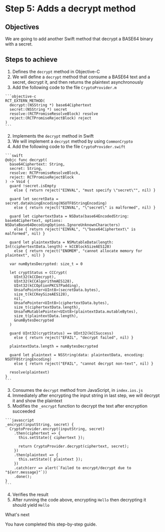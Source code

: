 # Step 5: Adds a decrypt method

## Objectives

We are going to add another Swift method that decrypt a BASE64 binary with a secret.

## Steps to achieve

1. Defines the `decrypt` method in Objective-C
  1. We will define a `decrypt` method that consume a BASE64 text and a secret, decrypt it, and then returns the plaintext asynchronously
  2. Add the following code to the file `CryptoProvider.m`

    ```objective-c
    RCT_EXTERN_METHOD(
      decrypt:(NSString *) base64Ciphertext
      secret:(NSString *) secret
      resolve:(RCTPromiseResolveBlock) resolve
      reject:(RCTPromiseRejectBlock) reject
    )
    ```

2. Implements the `decrypt` method in Swift
  1. We will implement a `decrypt` method by using `CommonCrypto`
  2. Add the following code to the file `CryptoProvider.swift`

    ```swift
    @objc func decrypt(
      base64Ciphertext: String,
      secret: String,
      resolve: RCTPromiseResolveBlock,
      reject: RCTPromiseRejectBlock
    ) -> Void {
      guard !secret.isEmpty
        else { return reject("EINVAL", "must specify \"secret\"", nil) }

      guard let secretData = secret.dataUsingEncoding(NSUTF8StringEncoding)
        else { return reject("EINVAL", "\"secret\" is malformed", nil) }

      guard let ciphertextData = NSData(base64EncodedString: base64Ciphertext, options: NSDataBase64DecodingOptions.IgnoreUnknownCharacters)
        else { return reject("EINVAL", "\"base64Ciphertext\" is malformed", nil) }

      guard let plaintextData = NSMutableData(length: Int(ciphertextData.length) + kCCBlockSizeAES128)
        else { return reject("ENOMEM", "cannot allocate memory for plaintext", nil) }

      var numBytesDecrypted: size_t = 0

      let cryptStatus = CCCrypt(
        UInt32(kCCDecrypt),
        UInt32(kCCAlgorithmAES128),
        UInt32(kCCOptionPKCS7Padding),
        UnsafePointer<UInt8>(secretData.bytes),
        size_t(kCCKeySizeAES128),
        nil,
        UnsafePointer<UInt8>(ciphertextData.bytes),
        size_t(ciphertextData.length),
        UnsafeMutablePointer<UInt8>(plaintextData.mutableBytes),
        size_t(plaintextData.length),
        &numBytesDecrypted
      )

      guard UInt32(cryptStatus) == UInt32(kCCSuccess)
        else { return reject("EFAIL", "decrypt failed", nil) }

      plaintextData.length = numBytesDecrypted

      guard let plaintext = NSString(data: plaintextData, encoding: NSUTF8StringEncoding)
        else { return reject("EFAIL", "cannot decrypt non-text", nil) }

      resolve(plaintext)
    }
    ```

3. Consumes the `decrypt` method from JavaScript, in `index.ios.js`
  1. Immediately after encrypting the input string in last step, we will decrypt it and show the plaintext
  2. Modifies the `_encrypt` function to decrypt the text after encryption succeeded

    ```javascript
    _encrypt(inputString, secret) {
      CryptoProvider.encrypt(inputString, secret)
        .then(ciphertext => {
          this.setState({ ciphertext });

          return CryptoProvider.decrypt(ciphertext, secret);
        })
        .then(plaintext => {
          this.setState({ plaintext });
        })
        .catch(err => alert(`Failed to encrypt/decrypt due to "${err.message}"`))
        .done();
    }
    ```

4. Verifies the result
  1. After running the code above, encrypting `Hello` then decrypting it should yield `Hello`

What's next

You have completed this step-by-step guide.
